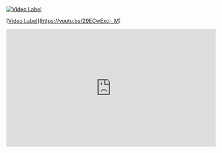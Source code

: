 
[![Video Label](http://img.youtube.com/vi/29ECwExc-_M/0.jpg)](https://youtu.be/29ECwExc-_M)




[[Video Label](http://img.youtube.com/vi/29ECwExc-_M/0.jpg)](https://youtu.be/29ECwExc-_M)
<iframe width="560" height="315" src="https://www.youtube.com/embed/29ECwExc-_M?si=ejYVsrXEEFgfWtnT" title="YouTube video player" frameborder="0" allow="accelerometer; autoplay; clipboard-write; encrypted-media; gyroscope; picture-in-picture; web-share" referrerpolicy="strict-origin-when-cross-origin" allowfullscreen></iframe>
